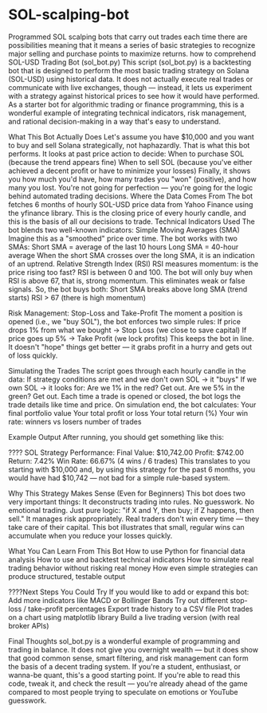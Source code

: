 # SOL-scalping-bot
Programmed SOL scalping bots that carry out trades each time there are possibilities meaning that it means a series of basic strategies to recognize major selling and purchase points to maximize returns.
how to comprehend SOL-USD Trading Bot (sol_bot.py)
This script (sol_bot.py) is a backtesting bot that is designed to perform the most basic trading strategy on Solana (SOL-USD) using historical data. It does not actually execute real trades or communicate with live exchanges, though — instead, it lets us experiment with a strategy against historical prices to see how it would have performed. As a starter bot for algorithmic trading or finance programming, this is a wonderful example of integrating technical indicators, risk management, and rational decision-making in a way that's easy to understand.

What This Bot Actually Does
Let's assume you have $10,000 and you want to buy and sell Solana strategically, not haphazardly. That is what this bot performs. It looks at past price action to decide:
When to purchase SOL (because the trend appears fine)
When to sell SOL (because you've either achieved a decent profit or have to minimize your losses)
Finally, it shows you how much you'd have, how many trades you "won" (positive), and how many you lost. You're not going for perfection — you're going for the logic behind automated trading decisions.
Where the Data Comes From
The bot fetches 6 months of hourly SOL-USD price data from Yahoo Finance using the yfinance library. This is the closing price of every hourly candle, and this is the basis of all our decisions to trade.
Technical Indicators Used
The bot blends two well-known indicators:
Simple Moving Averages (SMA)
Imagine this as a "smoothed" price over time.
The bot works with two SMAs:
Short SMA = average of the last 10 hours
Long SMA = 40-hour average
When the short SMA crosses over the long SMA, it is an indication of an uptrend.
Relative Strength Index (RSI)
RSI measures momentum: is the price rising too fast?
RSI is between 0 and 100. The bot will only buy when RSI is above 67, that is, strong momentum.
This eliminates weak or false signals.
So, the bot buys both:
Short SMA breaks above long SMA (trend starts)
RSI > 67 (there is high momentum)

Risk Management: Stop-Loss and Take-Profit
The moment a position is opened (i.e., we "buy SOL"), the bot enforces two simple rules:
If price drops 1% from what we bought → Stop Loss (we close to save capital)
If price goes up 5% → Take Profit (we lock profits)
This keeps the bot in line. It doesn't "hope" things get better — it grabs profit in a hurry and gets out of loss quickly.

Simulating the Trades
The script goes through each hourly candle in the data:
If strategy conditions are met and we don't own SOL → it "buys"
If we own SOL → it looks for:
Are we 1% in the red? Get out.
Are we 5% in the green? Get out.
Each time a trade is opened or closed, the bot logs the trade details like time and price.
On simulation end, the bot calculates:
Your final portfolio value
Your total profit or loss
Your total return (%)
Your win rate: winners vs losers number of trades

Example Output
After running, you should get something like this:

???? SOL Strategy Performance:
Final Value: $10,742.00
Profit: $742.00
Return: 7.42%
Win Rate: 66.67% (4 wins / 6 trades)
This translates to you starting with $10,000 and, by using this strategy for the past 6 months, you would have had $10,742 — not bad for a simple rule-based system.

Why This Strategy Makes Sense (Even for Beginners)
This bot does two very important things:
It deconstructs trading into rules.
No guesswork. No emotional trading.
Just pure logic: "if X and Y, then buy; if Z happens, then sell."
It manages risk appropriately.
Real traders don't win every time — they take care of their capital.
This bot illustrates that small, regular wins can accumulate when you reduce your losses quickly.

What You Can Learn From This Bot
How to use Python for financial data analysis
How to use and backtest technical indicators
How to simulate real trading behavior without risking real money
How even simple strategies can produce structured, testable output

????Next Steps You Could Try
If you would like to add or expand this bot:
Add more indicators like MACD or Bollinger Bands
Try out different stop-loss / take-profit percentages
Export trade history to a CSV file
Plot trades on a chart using matplotlib library
Build a live trading version (with real broker APIs)

Final Thoughts
sol_bot.py is a wonderful example of programming and trading in balance. It does not give you overnight wealth — but it does show that good common sense, smart filtering, and risk management can form the basis of a decent trading system. If you're a student, enthusiast, or wanna-be quant, this's a good starting point.
If you're able to read this code, tweak it, and check the result — you're already ahead of the game compared to most people trying to speculate on emotions or YouTube guesswork.
